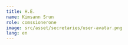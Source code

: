 ```yaml
---
title: H.E.
name: Kimsann Srun
role: comssionerone
image: src/asset/secretaries/user-avatar.png
lang: en
---
```

